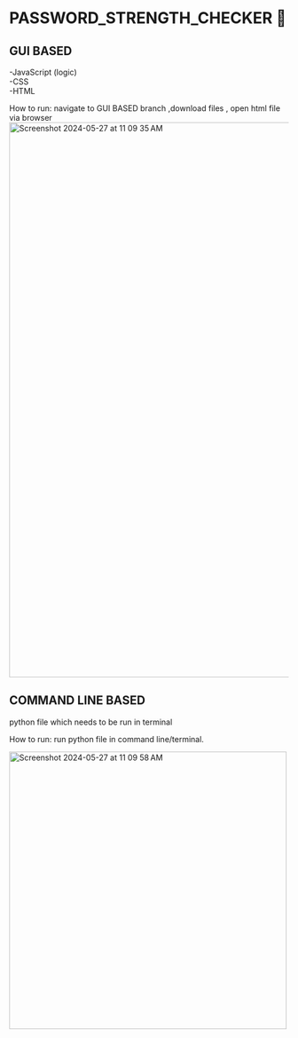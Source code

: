 # PASSWORD_STRENGTH_CHECKER 🦕




## GUI BASED

-JavaScript (logic)</br>
-CSS</br>
-HTML</br>
  
How to run: navigate to GUI BASED branch ,download files , open html file via browser
<img width="1000" alt="Screenshot 2024-05-27 at 11 09 35 AM" src="https://github.com/dinosaur21/PASSWORD_STRENGTH_CHECKER/assets/140154294/27b459ed-1a74-414a-be36-befd34d95047">
  

## COMMAND LINE BASED
python file which needs to be run in terminal
  
How to run: run python file in command line/terminal.

<img width="500" alt="Screenshot 2024-05-27 at 11 09 58 AM" src="https://github.com/dinosaur21/PASSWORD_STRENGTH_CHECKER/assets/140154294/c11d0c33-54fa-48d1-8758-a3a937902ff6">
  
